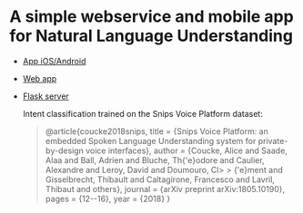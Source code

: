 # A simple webservice and mobile app for Natural Language Understanding

- [App iOS/Android](app/README.md)
- [Web app](web/README.md)
- [Flask server](service/README.md)

  Intent classification trained on the Snips Voice Platform dataset:

  > @article{coucke2018snips,
  > title = {Snips Voice Platform: an embedded Spoken Language Understanding system for private-by-design voice interfaces},
  > author = {Coucke, Alice and Saade, Alaa and Ball, Adrien and Bluche, Th{\'e}odore and Caulier, Alexandre and Leroy, David and Doumouro, Cl> > {\'e}ment and Gisselbrecht, Thibault and Caltagirone, Francesco and Lavril, Thibaut and others},
  > journal = {arXiv preprint arXiv:1805.10190},
  > pages = {12--16},
  > year = {2018}
  > }
